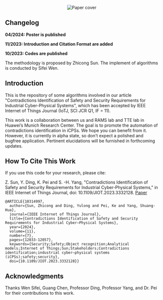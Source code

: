 <p align="center">
  <img alt="Paper cover" src="https://github.com/zhicongsun/Identifying-Contradictions-in-Safety-and-Security-Requirements-for-iCPSs/blob/main/poster.jpeg?raw=true">
</p>

## Changelog

**04/2024: Poster is published**

**11/2023: Introduction and Citation Format are added**

**10/2023: Codes are published**

The methodology is proposed by Zhicong Sun. The implement of algorithms is conducted by Sifei Wen.


## Introduction
This is the repository of some algorithms involved in our article "Contradictions Identification of Safety and Security Requirements for Industrial Cyber-Physical Systems", which has been accepted by IEEE Internet of Things Journal (IoTJ, SCI JCR Q1, IF = 11).

This work is a collaboration between us and RAMS lab and TTE lab in Huawei’s Munich Research Center. The goal is to promote the automation of contradictions identification in iCPSs. We hope you can benefit from it. However, it is currently in alpha state, so don't expect a polished and bugfree application. Pertinent elucidations will be furnished in forthcoming updates. 

## How To Cite This Work
If you use this code for your research, please cite:

Z. Sun, Y. Ding, K. Pei and S. -H. Yang, "Contradictions Identification of Safety and Security Requirements for Industrial Cyber-Physical Systems," in IEEE Internet of Things Journal, doi: 10.1109/JIOT.2023.3332128. [Paper](https://doi.org/10.1109/JIOT.2023.3332128)


```
@ARTICLE{10314997,
  author={Sun, Zhicong and Ding, Yulong and Pei, Ke and Yang, Shuang-Hua},
  journal={IEEE Internet of Things Journal}, 
  title={Contradictions Identification of Safety and Security Requirements for Industrial Cyber–Physical Systems}, 
  year={2024},
  volume={11},
  number={7},
  pages={12033-12057},
  keywords={Security;Safety;Object recognition;Analytical models;Internet of Things;Sun;Stakeholders;Contradictions identification;industrial cyber–physical systems (iCPSs);safety;security},
  doi={10.1109/JIOT.2023.3332128}}
```

## Acknowledgments
Thanks Wen Sifei, Guang Chen, Professor Ding, Professor Yang, and Dr. Pei for their contributions to this work.
